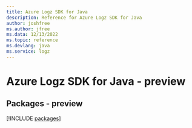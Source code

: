 ```yaml
---
title: Azure Logz SDK for Java
description: Reference for Azure Logz SDK for Java
author: joshfree
ms.author: jfree
ms.data: 12/13/2022
ms.topic: reference
ms.devlang: java
ms.service: logz
---
```

# Azure Logz SDK for Java - preview
## Packages - preview
[!INCLUDE [packages](logz-index.md)]